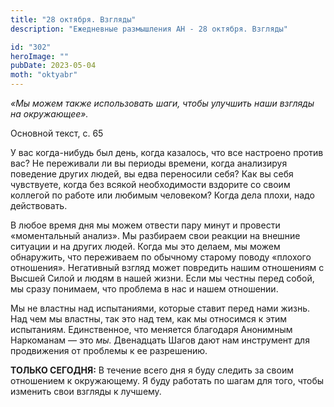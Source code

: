 ```yaml
---
title: "28 октября. Взгляды"
description: "Ежедневные размышления АН - 28 октября. Взгляды"

id: "302"
heroImage: ""
pubDate: 2023-05-04
moth: "oktyabr"
---
```


_«Мы можем также использовать шаги, чтобы улучшить наши взгляды на
окружающее»._

Основной текст, с. 65

У вас когда-нибудь был день, когда казалось, что все настроено против вас? Не
переживали ли вы периоды времени, когда анализируя поведение других людей, вы
едва переносили себя? Как вы себя чувствуете, когда без всякой необходимости
вздорите со своим коллегой по работе или любимым человеком? Когда дела плохи,
надо действовать.

В любое время дня мы можем отвести пару минут и провести «моментальный
анализ». Мы разбираем свои реакции на внешние ситуации и на других людей.
Когда мы это делаем, мы можем обнаружить, что переживаем по обычному старому
поводу «плохого отношения». Негативный взгляд может повредить нашим отношениям
с Высшей Силой и людям в нашей жизни. Если мы честны перед собой, мы сразу
понимаем, что проблема в нас и нашем отношении.

Мы не властны над испытаниями, которые ставит перед нами жизнь. Над чем мы
властны, так это над тем, как мы относимся к этим испытаниям. Единственное,
что меняется благодаря Анонимным Наркоманам — это _мы._ Двенадцать Шагов дают
нам инструмент для продвижения от проблемы к ее разрешению.

**ТОЛЬКО СЕГОДНЯ:** В течение всего дня я буду следить за своим отношением к
окружающему. Я буду работать по шагам для того, чтобы изменить свои взгляды к
лучшему.
